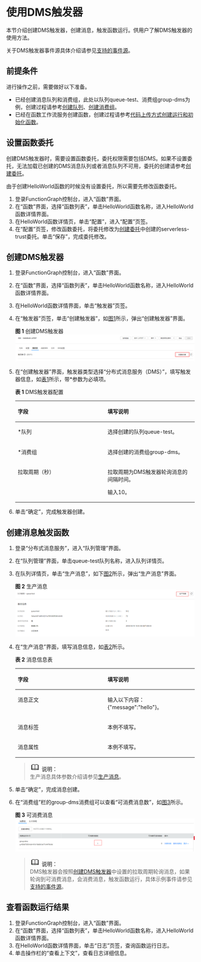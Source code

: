 # 使用DMS触发器<a name="ZH-CN_TOPIC_0149027343"></a>

本节介绍创建DMS触发器，创建消息，触发函数运行。供用户了解DMS触发器的使用方法。

关于DMS触发器事件源具体介绍请参见[支持的事件源](http://support.huaweicloud.com/devg-functiongraph/functiongraph_02_0102.html)。

## 前提条件<a name="section76949209512"></a>

进行操作之前，需要做好以下准备。

-   已经创建消息队列和消费组，此处以队列queue-test、消费组group-dms为例，创建过程请参考[创建队列](https://support.huaweicloud.com/usermanual-dms/zh-cn_topic_0034678324.html)、[创建消费组](https://support.huaweicloud.com/usermanual-dms/zh-cn_topic_0034678327.html)。
-   已经在函数工作流服务创建函数，创建过程请参考[代码上传方式创建运行和初始化函数](代码上传方式创建运行和初始化函数.md)。

## 设置函数委托<a name="section82781591521"></a>

创建DMS触发器时，需要设置函数委托，委托权限需要包括DMS。如果不设置委托，无法加载已创建的DMS消息队列或者消息队列不可用，委托的创建请参考[创建委托](创建委托.md)。

由于创建HelloWorld函数的时候没有设置委托，所以需要先修改函数委托。

1.  登录FunctionGraph控制台，进入“函数”界面。
2.  在“函数”界面，选择“函数列表”，单击HelloWorld函数名称，进入HelloWorld函数详情界面。
3.  在HelloWorld函数详情页，单击“配置”，进入“配置”页签。
4.  在“配置”页签，修改函数委托，将委托修改为[创建委托](创建委托.md)中创建的serverless-trust委托。单击“保存”，完成委托修改。

## 创建DMS触发器<a name="section165781325165412"></a>

1.  登录FunctionGraph控制台，进入“函数”界面。
2.  在“函数”界面，选择“函数列表”，单击HelloWorld函数名称，进入HelloWorld函数详情界面。
3.  在HelloWorld函数详情界面，单击“触发器”页签。
4.  在“触发器”页签，单击“创建触发器”，如[图1](#fig1259474291314)所示，弹出“创建触发器”界面。

    **图 1**  创建DMS触发器<a name="fig1259474291314"></a>  
    ![](figures/创建DMS触发器.png "创建DMS触发器")

5.  在“创建触发器”界面，触发器类型选择“分布式消息服务（DMS）”，填写触发器信息，如[表1](#table15643141519143)所示，带\*参数为必填项。

    **表 1**  DMS触发器配置

    <a name="table15643141519143"></a>
    <table><thead align="left"><tr id="row206446156141"><th class="cellrowborder" valign="top" width="50%" id="mcps1.2.3.1.1"><p id="p7644161512142"><a name="p7644161512142"></a><a name="p7644161512142"></a>字段</p>
    </th>
    <th class="cellrowborder" valign="top" width="50%" id="mcps1.2.3.1.2"><p id="p1864521581416"><a name="p1864521581416"></a><a name="p1864521581416"></a>填写说明</p>
    </th>
    </tr>
    </thead>
    <tbody><tr id="row264881516147"><td class="cellrowborder" valign="top" width="50%" headers="mcps1.2.3.1.1 "><p id="p1264971591416"><a name="p1264971591416"></a><a name="p1264971591416"></a>*队列</p>
    </td>
    <td class="cellrowborder" valign="top" width="50%" headers="mcps1.2.3.1.2 "><p id="p156491915101416"><a name="p156491915101416"></a><a name="p156491915101416"></a>选择创建的队列queue-test。</p>
    </td>
    </tr>
    <tr id="row965021561418"><td class="cellrowborder" valign="top" width="50%" headers="mcps1.2.3.1.1 "><p id="p8650111517149"><a name="p8650111517149"></a><a name="p8650111517149"></a>*消费组</p>
    </td>
    <td class="cellrowborder" valign="top" width="50%" headers="mcps1.2.3.1.2 "><p id="p465011591414"><a name="p465011591414"></a><a name="p465011591414"></a>选择创建的消费组group-dms。</p>
    </td>
    </tr>
    <tr id="row1865112158144"><td class="cellrowborder" valign="top" width="50%" headers="mcps1.2.3.1.1 "><p id="p12651101510142"><a name="p12651101510142"></a><a name="p12651101510142"></a>拉取周期（秒）</p>
    </td>
    <td class="cellrowborder" valign="top" width="50%" headers="mcps1.2.3.1.2 "><p id="p365191511145"><a name="p365191511145"></a><a name="p365191511145"></a>拉取周期为DMS触发器轮询消息的间隔时间。</p>
    <p id="p146273326167"><a name="p146273326167"></a><a name="p146273326167"></a>输入10。</p>
    </td>
    </tr>
    </tbody>
    </table>

6.  单击“确定”，完成触发器创建。

## 创建消息触发函数<a name="section1291123565518"></a>

1.  登录“分布式消息服务”，进入“队列管理”界面。
2.  在“队列管理”界面，单击queue-test队列名称，进入队列详情页。
3.  在队列详情页，单击“生产消息”，如下[图2](#fig10801548191815)所示，弹出“生产消息”界面。

    **图 2**  生产消息<a name="fig10801548191815"></a>  
    ![](figures/生产消息.png "生产消息")

4.  在“生产消息”界面，填写消息信息，如[表2](#table4733472511323)所示。

    **表 2**  消息信息表

    <a name="table4733472511323"></a>
    <table><thead align="left"><tr id="row5730408111323"><th class="cellrowborder" valign="top" width="50%" id="mcps1.2.3.1.1"><p id="p1111897111323"><a name="p1111897111323"></a><a name="p1111897111323"></a>字段</p>
    </th>
    <th class="cellrowborder" valign="top" width="50%" id="mcps1.2.3.1.2"><p id="p2822147811323"><a name="p2822147811323"></a><a name="p2822147811323"></a>填写说明</p>
    </th>
    </tr>
    </thead>
    <tbody><tr id="row2397633311323"><td class="cellrowborder" valign="top" width="50%" headers="mcps1.2.3.1.1 "><p id="p6303480111323"><a name="p6303480111323"></a><a name="p6303480111323"></a>消息正文</p>
    </td>
    <td class="cellrowborder" valign="top" width="50%" headers="mcps1.2.3.1.2 "><p id="p554525011323"><a name="p554525011323"></a><a name="p554525011323"></a>输入以下内容：{"message":"hello"}。</p>
    </td>
    </tr>
    <tr id="row32449835105737"><td class="cellrowborder" valign="top" width="50%" headers="mcps1.2.3.1.1 "><p id="p23613064105737"><a name="p23613064105737"></a><a name="p23613064105737"></a>消息标签</p>
    </td>
    <td class="cellrowborder" valign="top" width="50%" headers="mcps1.2.3.1.2 "><p id="p33610009105737"><a name="p33610009105737"></a><a name="p33610009105737"></a>本例不填写。</p>
    </td>
    </tr>
    <tr id="row2169467111323"><td class="cellrowborder" valign="top" width="50%" headers="mcps1.2.3.1.1 "><p id="p1243788911323"><a name="p1243788911323"></a><a name="p1243788911323"></a>消息属性</p>
    </td>
    <td class="cellrowborder" valign="top" width="50%" headers="mcps1.2.3.1.2 "><p id="p83610411323"><a name="p83610411323"></a><a name="p83610411323"></a>本例不填写。</p>
    </td>
    </tr>
    </tbody>
    </table>

    >![](public_sys-resources/icon-note.gif) **说明：**   
    >生产消息具体参数介绍请参见[生产消息](http://support.huaweicloud.com/usermanual-dms/zh-cn_topic_0080185214.html)。  

5.  单击“确定”，完成消息创建。
6.  在“消费组”栏的group-dms消费组可以查看“可消费消息数”，如[图3](#fig175032315194)所示。

    **图 3**  可消费消息<a name="fig175032315194"></a>  
    ![](figures/可消费消息.png "可消费消息")

    >![](public_sys-resources/icon-note.gif) **说明：**   
    >DMS触发器会按照[创建DMS触发器](#section165781325165412)中设置的拉取周期轮询消息，如果轮询到可消费消息，会消费消息，触发函数运行，具体示例事件请参见[支持的事件源](http://support.huaweicloud.com/devg-functiongraph/functiongraph_02_0102.html)。  


## 查看函数运行结果<a name="section118763164575"></a>

1.  登录FunctionGraph控制台，进入“函数”界面。
2.  在“函数”界面，选择“函数列表”，单击HelloWorld函数名称，进入HelloWorld函数详情界面。
3.  在HelloWorld函数详情界面，单击“日志”页签，查询函数运行日志。
4.  单击操作栏的“查看上下文”，查看日志详细信息。

